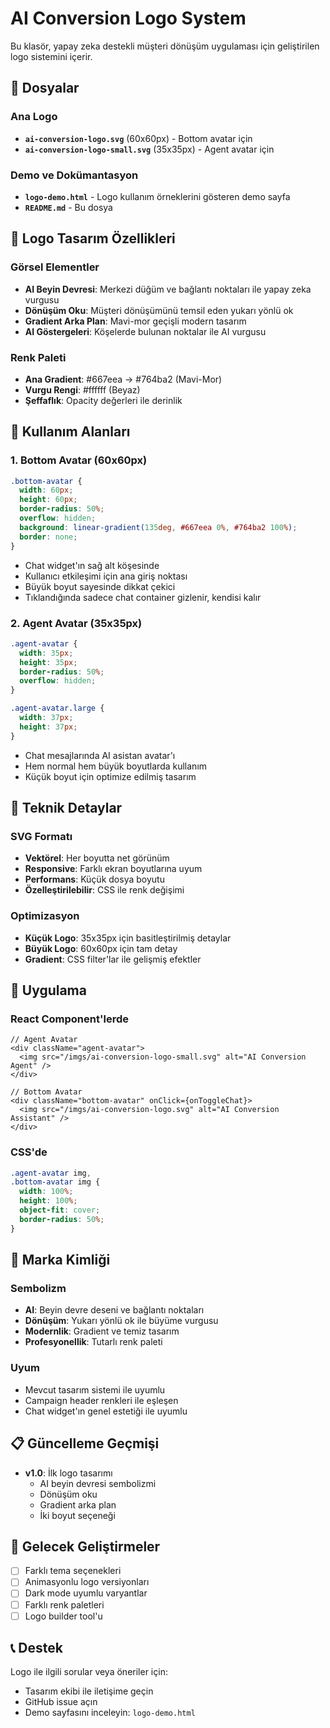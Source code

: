 # AI Conversion Logo System

Bu klasör, yapay zeka destekli müşteri dönüşüm uygulaması için geliştirilen logo sistemini içerir.

## 📁 Dosyalar

### Ana Logo
- **`ai-conversion-logo.svg`** (60x60px) - Bottom avatar için
- **`ai-conversion-logo-small.svg`** (35x35px) - Agent avatar için

### Demo ve Dokümantasyon
- **`logo-demo.html`** - Logo kullanım örneklerini gösteren demo sayfa
- **`README.md`** - Bu dosya

## 🎨 Logo Tasarım Özellikleri

### Görsel Elementler
- **AI Beyin Devresi**: Merkezi düğüm ve bağlantı noktaları ile yapay zeka vurgusu
- **Dönüşüm Oku**: Müşteri dönüşümünü temsil eden yukarı yönlü ok
- **Gradient Arka Plan**: Mavi-mor geçişli modern tasarım
- **AI Göstergeleri**: Köşelerde bulunan noktalar ile AI vurgusu

### Renk Paleti
- **Ana Gradient**: #667eea → #764ba2 (Mavi-Mor)
- **Vurgu Rengi**: #ffffff (Beyaz)
- **Şeffaflık**: Opacity değerleri ile derinlik

## 📱 Kullanım Alanları

### 1. Bottom Avatar (60x60px)
```css
.bottom-avatar {
  width: 60px;
  height: 60px;
  border-radius: 50%;
  overflow: hidden;
  background: linear-gradient(135deg, #667eea 0%, #764ba2 100%);
  border: none;
}
```
- Chat widget'ın sağ alt köşesinde
- Kullanıcı etkileşimi için ana giriş noktası
- Büyük boyut sayesinde dikkat çekici
- Tıklandığında sadece chat container gizlenir, kendisi kalır

### 2. Agent Avatar (35x35px)
```css
.agent-avatar {
  width: 35px;
  height: 35px;
  border-radius: 50%;
  overflow: hidden;
}

.agent-avatar.large {
  width: 37px;
  height: 37px;
}
```
- Chat mesajlarında AI asistan avatar'ı
- Hem normal hem büyük boyutlarda kullanım
- Küçük boyut için optimize edilmiş tasarım

## 🔧 Teknik Detaylar

### SVG Formatı
- **Vektörel**: Her boyutta net görünüm
- **Responsive**: Farklı ekran boyutlarına uyum
- **Performans**: Küçük dosya boyutu
- **Özelleştirilebilir**: CSS ile renk değişimi

### Optimizasyon
- **Küçük Logo**: 35x35px için basitleştirilmiş detaylar
- **Büyük Logo**: 60x60px için tam detay
- **Gradient**: CSS filter'lar ile gelişmiş efektler

## 🚀 Uygulama

### React Component'lerde
```tsx
// Agent Avatar
<div className="agent-avatar">
  <img src="/imgs/ai-conversion-logo-small.svg" alt="AI Conversion Agent" />
</div>

// Bottom Avatar
<div className="bottom-avatar" onClick={onToggleChat}>
  <img src="/imgs/ai-conversion-logo.svg" alt="AI Conversion Assistant" />
</div>
```

### CSS'de
```css
.agent-avatar img,
.bottom-avatar img {
  width: 100%;
  height: 100%;
  object-fit: cover;
  border-radius: 50%;
}
```

## 🎯 Marka Kimliği

### Sembolizm
- **AI**: Beyin devre deseni ve bağlantı noktaları
- **Dönüşüm**: Yukarı yönlü ok ile büyüme vurgusu
- **Modernlik**: Gradient ve temiz tasarım
- **Profesyonellik**: Tutarlı renk paleti

### Uyum
- Mevcut tasarım sistemi ile uyumlu
- Campaign header renkleri ile eşleşen
- Chat widget'ın genel estetiği ile uyumlu

## 📋 Güncelleme Geçmişi

- **v1.0**: İlk logo tasarımı
  - AI beyin devresi sembolizmi
  - Dönüşüm oku
  - Gradient arka plan
  - İki boyut seçeneği

## 🔮 Gelecek Geliştirmeler

- [ ] Farklı tema seçenekleri
- [ ] Animasyonlu logo versiyonları
- [ ] Dark mode uyumlu varyantlar
- [ ] Farklı renk paletleri
- [ ] Logo builder tool'u

## 📞 Destek

Logo ile ilgili sorular veya öneriler için:
- Tasarım ekibi ile iletişime geçin
- GitHub issue açın
- Demo sayfasını inceleyin: `logo-demo.html`
